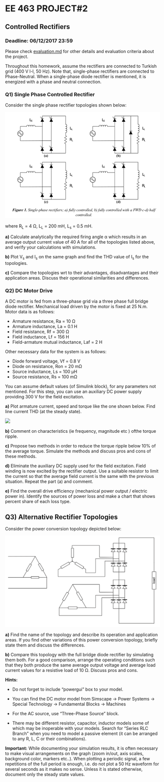 # EE 463 PROJECT#2

## Controlled Rectifiers

### Deadline: 06/12/2017 23:59


Please check [evaluation.md](evaluation.md) for other details and evaluation criteria about the project.

Throughout this homework, assume the rectifiers are connected to Turkish grid (400 V l-l, 50 Hz). Note that, single-phase rectifiers are connected to Phase-Neutral. When a single-phase diode rectifier is mentioned, it is energized with a phase and neutral connection.

### Q1) Single Phase Controlled Rectifier

Consider the single phase rectifier topologies shown below:

![](single_phase_rectifiers.png)

where R<sub>L</sub> = 4 Ω, L<sub>L</sub> = 200 mH, L<sub>s</sub> = 0.5 mH.

**a)** Calculate analytically the required firing angle α which results in an average output current value of 40 A for all of the topologies listed above, and verify your calculations with simulations.

**b)** Plot V<sub>s</sub> and I<sub>s</sub> on the same graph and find the THD value of I<sub>s</sub> for the topologies.

**c)** Compare the topologies wrt to their advantages, disadvantages and their application areas. Discuss their operational similarities and differences.

### Q2) DC Motor Drive

A DC motor is fed from a three-phase grid via a three phase full bridge diode rectifier. Mechanical load driven by the motor is fixed at 25 N.m. Motor data is as follows:

- Armature resistance, Ra = 10 Ω
- Armature inductance, La = 0.1 H
- Field resistance, Rf = 300 Ω
- Field inductance, Lf = 156 H
- Field-armature mutual inductance, Laf = 2 H

Other necessary data for the system is as follows:

- Diode forward voltage, Vf = 0.8 V
- Diode on resistance, Ron = 20 mΩ
- Source inductance, Ls = 100 µH
- Source resistance, Rs = 100 mΩ

You can assume default values (of Simulink block), for any parameters not mentioned. For this step, you can use an auxiliary DC power supply providing 300 V for the field excitation.

**a)** Plot armature current, speed and torque like the one shown below. Find line current THD (at the steady state).

![](dc_motor_current.png)

**b)** Comment on characteristics (ie frequency, magnitude etc ) ofthe torque ripple.

**c)** Propose two methods in order to reduce the torque ripple below 10% of the average torque. Simulate the methods and discuss pros and cons of these methods.

**d)** Eliminate the auxiliary DC supply used for the field excitation. Field winding is now excited by the rectifier output. Use a suitable resistor to limit the current so that the average field current is the same with the previous situation. Repeat the part (a) and comment.

**e)** Find the overall drive efficiency (mechanical power output / electric power in). Identify the sources of power loss and make a chart that shows percent share of each loss type.

## Q3) Alternative Rectifier Topologies

Consider the power conversion topology depicted below:

![](q3.gif)

**a)** Find the name of the topology and describe its operation and application areas. If you find other variations of this power conversion topology, briefly state them and discuss the differences.


**b)** Compare this topology with the full bridge diode rectifier by simulating them both. For a good comparison, arrange the operating conditions such that they both produce the same average output voltage and average load current values for a resistive load of 10 Ω. Discuss pros and cons.

**Hints:** 

- Do not forget to include “powergui” box to your model.

- You can find the DC motor model from Simscape → Power Systems → Special Technology → Fundamental Blocks → Machines

- For the AC source, use “Three-Phase Source” block.

- There may be different resistor, capacitor, inductor models some of which may be inoperable with your models. Search for “Series RLC Branch” when you need to model a passive element (it can be arranged to any R, L, C or their combinations).

**Important:** While documenting your simulation results, it is often
necessary to make visual arrangements on the graph (zoom in/out, axis
scales, background color, markers etc..). When plotting a periodic
signal, a few repetitions of the full period is enough, i.e. do not plot
a 50 Hz waveform for several seconds as it makes no sense. Unless it is
stated otherwise, document only the steady state values.
